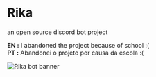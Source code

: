 # Rika
an open source discord bot project

<strong>EN :</strong> I abandoned the project because of school :( <br>
<strong>PT :</strong> Abandonei o projeto por causa da escola :(

<img src='https://media.discordapp.net/attachments/968591622977777734/968594655392444516/Sem_Titulo-1.png?width=1025&height=273' alt='Rika bot banner'>

